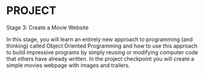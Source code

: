 # PROJECT

Stage 3: Create a Movie Website

In this stage, you will learn an entirely new approach to programming (and thinking) called Object Oriented Programming and how to use this approach to build impressive programs by simply reusing or modifying computer code that others have already written. In the project checkpoint you will create a simple movies webpage with images and trailers.
